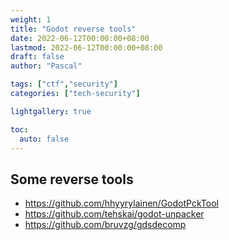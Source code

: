 ```yaml
---
weight: 1
title: "Godot reverse tools"
date: 2022-06-12T00:00:00+08:00
lastmod: 2022-06-12T00:00:00+08:00
draft: false
author: "Pascal"

tags: ["ctf","security"]
categories: ["tech-security"]

lightgallery: true

toc:
  auto: false
---
```

## Some reverse tools
- https://github.com/hhyyrylainen/GodotPckTool
- https://github.com/tehskai/godot-unpacker
- https://github.com/bruvzg/gdsdecomp
